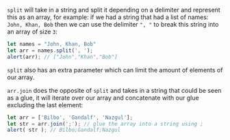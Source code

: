 `split` will take in a string and split it depending on a delimiter and represent this as an array, for example: if we had a string that had a list of names: `John, Khan, Bob` then we can use the delimiter `", "` to break this string into an array of size `3`:
```js
let names = "John, Khan, Bob"
let arr = names.split(', ');
alert(arr); // ["John","Khan","Bob"]
```
`split` also has an extra parameter which can limit the amount of elements of our array.

`arr.join` does the opposite of `split` and takes in a string that could be seen as a glue, it will iterate over our array and concatenate with our glue excluding the last element:
```js
let arr = ['Bilbo', 'Gandalf', 'Nazgul'];
let str = arr.join(';'); // glue the array into a string using ;
alert( str ); // Bilbo;Gandalf;Nazgul
```
